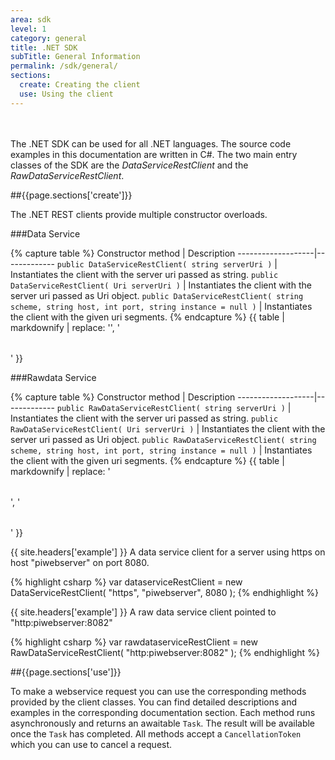 ```yaml
---
area: sdk
level: 1
category: general
title: .NET SDK
subTitle: General Information
permalink: /sdk/general/
sections:
  create: Creating the client
  use: Using the client
---
```

<br/><br/>
The .NET SDK can be used for all .NET languages. The source code examples in this documentation are written in C#.
The two main entry classes of the SDK are the *DataServiceRestClient* and the *RawDataServiceRestClient*.

##{{page.sections['create']}}

 The .NET REST clients provide multiple constructor overloads.

###Data Service

{% capture table %}
Constructor method | Description
-------------------|-------------
```public DataServiceRestClient( string serverUri )``` | Instantiates the client with the server uri passed as string.
```public DataServiceRestClient( Uri serverUri )``` | Instantiates the client with the server uri passed as Uri object.
```public DataServiceRestClient( string scheme, string host, int port, string instance = null )``` | Instantiates the client with the given uri segments.
{% endcapture %}
{{ table | markdownify | replace: '<table>', '<table class="table table-hover">' }}

###Rawdata Service

{% capture table %}
Constructor method | Description
-------------------|-------------
```public RawDataServiceRestClient( string serverUri )``` | Instantiates the client with the server uri passed as string.
```public RawDataServiceRestClient( Uri serverUri )``` | Instantiates the client with the server uri passed as Uri object.
```public RawDataServiceRestClient( string scheme, string host, int port, string instance = null )``` | Instantiates the client with the given uri segments.
{% endcapture %}
{{ table | markdownify | replace: '<table>', '<table class="table table-hover">' }}

{{ site.headers['example'] }} A data service client for a server using https on host "piwebserver" on port 8080.

{% highlight csharp %}
var dataserviceRestClient = new DataServiceRestClient( "https", "piwebserver", 8080 );
{% endhighlight %}

{{ site.headers['example'] }} A raw data service client pointed to "http:piwebserver:8082"

{% highlight csharp %}
var rawdataserviceRestClient = new RawDataServiceRestClient( "http:piwebserver:8082" );
{% endhighlight %}

##{{page.sections['use']}}

To make a webservice request you can use the corresponding methods provided by the client classes. You can find detailed descriptions and examples in the corresponding documentation section. Each method runs asynchronously and returns an awaitable `Task`. The result will be available once the `Task` has completed. All methods accept a `CancellationToken` which you can use to cancel a request.
